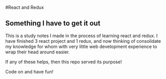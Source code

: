 
#React and Redux

## Something I have to get it out

This is a study notes I made in the process of learning react and redux. 
I have finished 3 react project and 1 redux, and now thinking of consolidate my knowledge for whom  with very little web development experience to wrap their head 
around easier. 

If any of these helps, then this repo served its purpose!

Code on and have fun!

